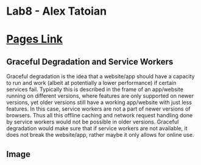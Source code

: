 # Lab8 - Alex Tatoian
# [Pages Link](https://balexdalex42.github.io/cse110_lab8/)
## Graceful Degradation and Service Workers
Graceful degradation is the idea that a website/app should have a capacity to run and work (albeit at potentially a lower performance) if certain services fail. Typically this is described in the frame of an app/website running on different versions, where features are only supported on newer versions, yet older versions still have a working app/website with just less features. In this case, service workers are not a part of newer versions of browsers. Thus all this offline caching and network request handling done by service workers would not be possible in older versions. Graceful degradation would make sure that if service workers are not available, it does not break the website/app, rather maybe it only allows for online use.
## Image
